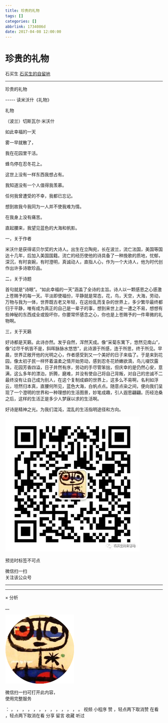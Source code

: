 ```yaml
---
title: 珍贵的礼物
tags: []
categories: []
abbrlink: 1734086d
date: 2017-04-08 12:00:00
---
```


#  珍贵的礼物

石买生  [ 石买生的自留地 ](javascript:void\(0\);)

__ _ _ _ _

珍贵的礼物

\-----  读米沃什《礼物》

礼物

（波兰）切斯瓦尔·米沃什

如此幸福的一天

雾一早就散了，

我在花园里干活。

蜂鸟停在忍冬花上。

这世上没有一样东西我想占有。

我知道没有一个人值得我羡慕。

任何我曾遭受的不幸，我都已忘记。

想到故我今我同为一人并不使我难为情。

在我身上没有痛苦。

直起腰来，我望见蓝色的大海和帆影。

一，关于作者

米沃什是获得诺贝尔奖的大诗人。出生在立陶宛，长在波兰，流亡法国，美国等国达十几年，后加入美国国籍。流亡的经历使他的诗具备了一种挽歌的质地，忧郁，深沉，有时哀婉，有时澄明，真诚动人，直指人心，作为一个大诗人，他为时代创作出许多诗歌珍品。

二，关于诗题

首句就是“诗眼”。“如此幸福的一天”涵盖了全诗的主旨。诗人以一颗感恩之心感激上苍赐予的每一天。平淡即使福份，平静就是常态，花，鸟，天空，大海，劳动，万物与我为一体，世界既古老又年轻，在这纷乱而复杂的世界上，多少繁华最终都归于平静，唯有成为真正的自己是一辈子的事，想到来世上走一遭之不易，想想有些神秘的东西成全或毁坏你，你要常怀感念之心，你也是上苍赐予的一件卑微的礼物啊。

三，关于天籁

好诗都是天籁。此诗亦然。发乎自然，浑然天成。像“采菊东篱下，悠然见南山”，像“过尽千帆皆不是，斜晖脉脉水悠悠”，此诗源于所感，连于所思，终于所见。早晨，世界正敞开他的光明之心，作者感受到又一个美好的日子来临了。于是来到花园，像太初子民一样怀着温柔之情开始劳动，感到忍冬花娇嫩欲滴，鸟儿啜饮露珠，花园芳香四溢，日子井然有序，劳动的手尽管笨拙，但庆幸的是仍然心安，意满，这么多年的漂泊，折腾，磨难，并没有使自己将自己背叛，对自己的忠诚不二最终没有让自己成为别人，在这个复制成癖的世界上，这多么不易啊，名利如浮云，坦然归本真，直腰何所见，蓝色大海，白帆点点。随意点染之间，便向我们呈现了一个澄明的世界和一种理想的生活图景，妙笔成趣，引人遐思翩翩。历经沧桑之后，这样的生活正是多少人梦寐以求的生活啊。

好诗是精神之光。为我们混沌，混乱的生活指明途径和方向。

![](shared/img2.jpg)

  

  

  

预览时标签不可点

微信扫一扫  
关注该公众号





****



****



×  分析

__

![作者头像](shared/img1.png)

微信扫一扫可打开此内容，  
使用完整服务

：  ，  ，  ，  ，  ，  ，  ，  ，  ，  ，  ，  ，  。  视频  小程序  赞  ，轻点两下取消赞  在看  ，轻点两下取消在看
分享  留言  收藏  听过

